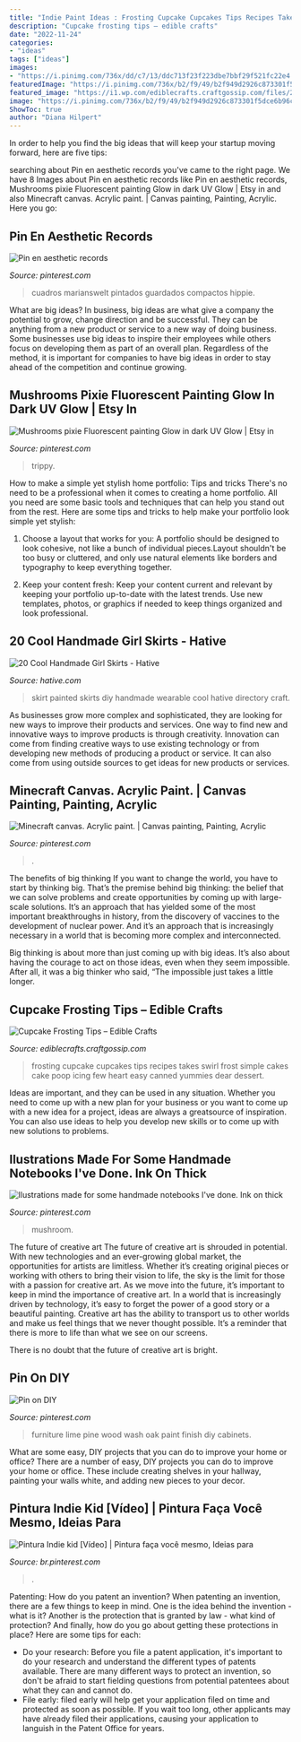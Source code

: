 ```yaml
---
title: "Indie Paint Ideas : Frosting Cupcake Cupcakes Tips Recipes Takes Swirl Frost Simple Cakes Cake Poop Icing Few Heart Easy Canned Yummies Dear Dessert"
description: "Cupcake frosting tips – edible crafts"
date: "2022-11-24"
categories:
- "ideas"
tags: ["ideas"]
images:
- "https://i.pinimg.com/736x/dd/c7/13/ddc713f23f223dbe7bbf29f521fc22e4.jpg"
featuredImage: "https://i.pinimg.com/736x/b2/f9/49/b2f949d2926c873301f5dce6b96c25af.jpg"
featured_image: "https://i1.wp.com/ediblecrafts.craftgossip.com/files/2010/01/cupcaketips.jpg?fit=300%2C300&amp;ssl=1"
image: "https://i.pinimg.com/736x/b2/f9/49/b2f949d2926c873301f5dce6b96c25af.jpg"
ShowToc: true
author: "Diana Hilpert"
---
```



In order to help you find the big ideas that will keep your startup moving forward, here are five tips: 

	

		
searching about Pin en aesthetic records you've came to the right page. We have 8 Images about Pin en aesthetic records like Pin en aesthetic records, Mushrooms pixie Fluorescent painting Glow in dark UV Glow | Etsy in and also Minecraft canvas. Acrylic paint. | Canvas painting, Painting, Acrylic. Here you go:
		
    
## Pin En Aesthetic Records

<img loading=lazy src="https://i.pinimg.com/736x/7e/21/80/7e21809102844480f4525b2527cac464.jpg" onerror="this.onerror=null;this.src='https://tse3.mm.bing.net/th?id=OIP.oaKtM76IU2i4G4vCnspjcgHaOk&amp;pid=15.1';" alt="Pin en aesthetic records">

_Source: pinterest.com_

>cuadros marianswelt pintados guardados compactos hippie. 

	

What are big ideas?
In business, big ideas are what give a company the potential to grow, change direction and be successful. They can be anything from a new product or service to a new way of doing business. 
Some businesses use big ideas to inspire their employees while others focus on developing them as part of an overall plan. Regardless of the method, it is important for companies to have big ideas in order to stay ahead of the competition and continue growing.

    
## Mushrooms Pixie Fluorescent Painting Glow In Dark UV Glow | Etsy In

<img loading=lazy src="https://i.pinimg.com/736x/dd/c7/13/ddc713f23f223dbe7bbf29f521fc22e4.jpg" onerror="this.onerror=null;this.src='https://tse3.mm.bing.net/th?id=OIP.uwg48fiElOqg6lipsMIm-wHaKi&amp;pid=15.1';" alt="Mushrooms pixie Fluorescent painting Glow in dark UV Glow | Etsy in">

_Source: pinterest.com_

>trippy. 

	

How to make a simple yet stylish home portfolio: Tips and tricks
There's no need to be a professional when it comes to creating a home portfolio. All you need are some basic tools and techniques that can help you stand out from the rest. Here are some tips and tricks to help make your portfolio look simple yet stylish:
1. Choose a layout that works for you: A portfolio should be designed to look cohesive, not like a bunch of individual pieces.Layout shouldn't be too busy or cluttered, and only use natural elements like borders and typography to keep everything together.

2. Keep your content fresh: Keep your content current and relevant by keeping your portfolio up-to-date with the latest trends. Use new templates, photos, or graphics if needed to keep things organized and look professional.


    
## 20 Cool Handmade Girl Skirts - Hative

<img loading=lazy src="https://hative.com/wp-content/uploads/2015/01/handmade-girl-skirts/10-diy-painted-skirt.jpg" onerror="this.onerror=null;this.src='https://tse1.mm.bing.net/th?id=OIP.4K7YvnqToe-IK8T4PZSElQHaLH&amp;pid=15.1';" alt="20 Cool Handmade Girl Skirts - Hative">

_Source: hative.com_

>skirt painted skirts diy handmade wearable cool hative directory craft. 

	

As businesses grow more complex and sophisticated, they are looking for new ways to improve their products and services. One way to find new and innovative ways to improve products is through creativity. Innovation can come from finding creative ways to use existing technology or from developing new methods of producing a product or service. It can also come from using outside sources to get ideas for new products or services.

    
## Minecraft Canvas. Acrylic Paint. | Canvas Painting, Painting, Acrylic

<img loading=lazy src="https://i.pinimg.com/originals/c2/c1/ee/c2c1ee187c5a6e3da8f161ec301ef7ca.jpg" onerror="this.onerror=null;this.src='https://tse2.mm.bing.net/th?id=OIP.zxFS9yuOiJDGKyVNra3MLAHaJ4&amp;pid=15.1';" alt="Minecraft canvas. Acrylic paint. | Canvas painting, Painting, Acrylic">

_Source: pinterest.com_

>. 

	

The benefits of big thinking
If you want to change the world, you have to start by thinking big. That’s the premise behind big thinking: the belief that we can solve problems and create opportunities by coming up with large-scale solutions.
It’s an approach that has yielded some of the most important breakthroughs in history, from the discovery of vaccines to the development of nuclear power. And it’s an approach that is increasingly necessary in a world that is becoming more complex and interconnected.

Big thinking is about more than just coming up with big ideas. It’s also about having the courage to act on those ideas, even when they seem impossible. After all, it was a big thinker who said, “The impossible just takes a little longer.

    
## Cupcake Frosting Tips – Edible Crafts

<img loading=lazy src="https://i1.wp.com/ediblecrafts.craftgossip.com/files/2010/01/cupcaketips.jpg?fit=300%2C300&amp;ssl=1" onerror="this.onerror=null;this.src='https://tse2.mm.bing.net/th?id=OIP.5uPeTL6hZf0zAYaWZ5CC7gAAAA&amp;pid=15.1';" alt="Cupcake Frosting Tips – Edible Crafts">

_Source: ediblecrafts.craftgossip.com_

>frosting cupcake cupcakes tips recipes takes swirl frost simple cakes cake poop icing few heart easy canned yummies dear dessert. 

	

Ideas are important, and they can be used in any situation. Whether you need to come up with a new plan for your business or you want to come up with a new idea for a project, ideas are always a greatsource of inspiration. You can also use ideas to help you develop new skills or to come up with new solutions to problems.

    
## Ilustrations Made For Some Handmade Notebooks I&#039;ve Done. Ink On Thick

<img loading=lazy src="https://i.pinimg.com/736x/cc/6f/4b/cc6f4ba85f6a37651b3c2367a308268b--mushroom-tattoos-handmade-notebook.jpg" onerror="this.onerror=null;this.src='https://tse2.mm.bing.net/th?id=OIP.Cv2iDbSgrzFFIvvsEXG3BwHaNQ&amp;pid=15.1';" alt="Ilustrations made for some handmade notebooks I&#039;ve done. Ink on thick">

_Source: pinterest.com_

>mushroom. 

	

The future of creative art
The future of creative art is shrouded in potential. With new technologies and an ever-growing global market, the opportunities for artists are limitless. Whether it’s creating original pieces or working with others to bring their vision to life, the sky is the limit for those with a passion for creative art.
As we move into the future, it’s important to keep in mind the importance of creative art. In a world that is increasingly driven by technology, it’s easy to forget the power of a good story or a beautiful painting. Creative art has the ability to transport us to other worlds and make us feel things that we never thought possible. It’s a reminder that there is more to life than what we see on our screens.

There is no doubt that the future of creative art is bright.

    
## Pin On DIY

<img loading=lazy src="https://i.pinimg.com/736x/b2/f9/49/b2f949d2926c873301f5dce6b96c25af.jpg" onerror="this.onerror=null;this.src='https://tse3.mm.bing.net/th?id=OIP.HPMblAErbBthtjjLzd-qoQHaHa&amp;pid=15.1';" alt="Pin on DIY">

_Source: pinterest.com_

>furniture lime pine wood wash oak paint finish diy cabinets. 

	

What are some easy, DIY projects that you can do to improve your home or office?
There are a number of easy, DIY projects you can do to improve your home or office. These include creating shelves in your hallway, painting your walls white, and adding new pieces to your decor.

    
## Pintura Indie Kid [Vídeo] | Pintura Faça Você Mesmo, Ideias Para

<img loading=lazy src="https://i.pinimg.com/236x/55/26/c7/5526c7d879719e21f305975f73f7d06b.jpg?nii=t" onerror="this.onerror=null;this.src='https://tse4.mm.bing.net/th?id=OIP.-AOkksQmzBFChOUV_1DtHwAAAA&amp;pid=15.1';" alt="Pintura Indie kid [Vídeo] | Pintura faça você mesmo, Ideias para">

_Source: br.pinterest.com_

>. 

	

Patenting: How do you patent an invention?
When patenting an invention, there are a few things to keep in mind. One is the idea behind the invention - what is it? Another is the protection that is granted by law - what kind of protection? And finally, how do you go about getting these protections in place? Here are some tips for each: 
- Do your research: Before you file a patent application, it's important to do your research and understand the different types of patents available. There are many different ways to protect an invention, so don't be afraid to start fielding questions from potential patentees about what they can and cannot do. 
- File early: filed early will help get your application filed on time and protected as soon as possible. If you wait too long, other applicants may have already filed their applications, causing your application to languish in the Patent Office for years.

